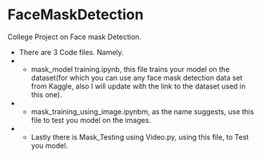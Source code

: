 # FaceMaskDetection
College Project on Face mask Detection. 


- There are 3 Code files. Namely. 
- - mask_model training.ipynb, this file trains your model on the dataset(for which you can use any face mask detection data set from Kaggle, also I will update with the link to the dataset used in this one). 
- - mask_training_using_image.ipynbm, as the name suggests, use this file to test you model on the images. 
- - Lastly there is Mask_Testing using Video.py, using this file, to Test you model.
